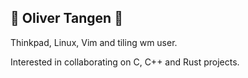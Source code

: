 ## 🌟 **Oliver Tangen** 🌟

Thinkpad, Linux, Vim and tiling wm user.

Interested in collaborating on C, C++ and Rust projects.
